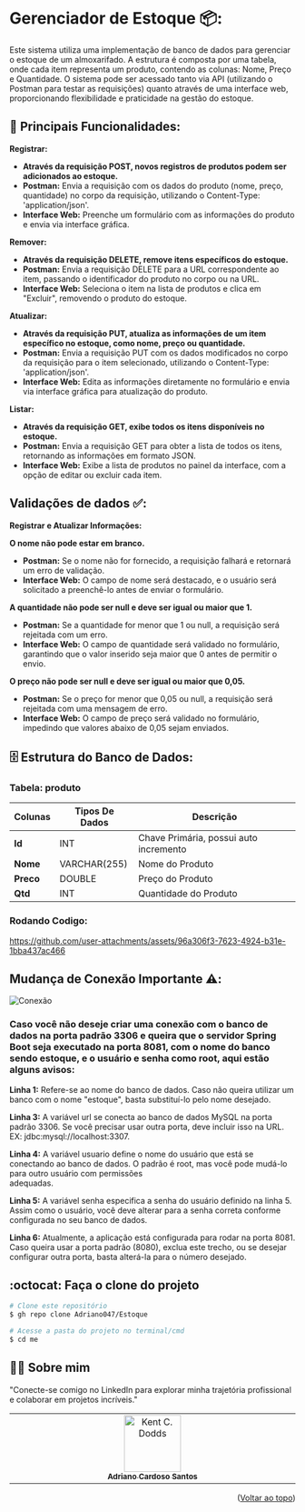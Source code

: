 <a id="readme-top"></a>
# Gerenciador de Estoque 📦:
Este sistema utiliza uma implementação de banco de dados para gerenciar o estoque de um almoxarifado. A estrutura é composta por uma tabela, onde cada item representa um produto, contendo as colunas: Nome, Preço e Quantidade. O sistema pode ser acessado tanto via API (utilizando o Postman para testar as requisições) quanto através de uma interface web, proporcionando flexibilidade e praticidade na gestão do estoque.

## 🔧 Principais Funcionalidades: 
**Registrar:**
- **Através da requisição POST, novos registros de produtos podem ser adicionados ao estoque.**
- **Postman:** Envia a requisição com os dados do produto (nome, preço, quantidade) no corpo da requisição, utilizando o Content-Type: 'application/json'.
- **Interface Web:** Preenche um formulário com as informações do produto e envia via interface gráfica.
  
**Remover:**
- **Através da requisição DELETE, remove itens específicos do estoque.**
- **Postman:** Envia a requisição DELETE para a URL correspondente ao item, passando o identificador do produto no corpo ou na URL.
- **Interface Web:** Seleciona o item na lista de produtos e clica em "Excluir", removendo o produto do estoque.

**Atualizar:**
- **Através da requisição PUT, atualiza as informações de um item específico no estoque, como nome, preço ou quantidade.**
- **Postman:** Envia a requisição PUT com os dados modificados no corpo da requisição para o item selecionado, utilizando o Content-Type: 'application/json'.
- **Interface Web:** Edita as informações diretamente no formulário e envia via interface gráfica para atualização do produto.

**Listar:**
- **Através da requisição GET, exibe todos os itens disponíveis no estoque.**
- **Postman:** Envia a requisição GET para obter a lista de todos os itens, retornando as informações em formato JSON.
- **Interface Web:** Exibe a lista de produtos no painel da interface, com a opção de editar ou excluir cada item.

## Validações de dados ✅:
**Registrar e Atualizar Informações:**

**O nome não pode estar em branco.**
- **Postman:** Se o nome não for fornecido, a requisição falhará e retornará um erro de validação.
- **Interface Web:** O campo de nome será destacado, e o usuário será solicitado a preenchê-lo antes de enviar o formulário.

**A quantidade não pode ser null e deve ser igual ou maior que 1.**
- **Postman:** Se a quantidade for menor que 1 ou null, a requisição será rejeitada com um erro.
- **Interface Web:** O campo de quantidade será validado no formulário, garantindo que o valor inserido seja maior que 0 antes de permitir o envio.

**O preço não pode ser null e deve ser igual ou maior que 0,05.**
- **Postman:** Se o preço for menor que 0,05 ou null, a requisição será rejeitada com uma mensagem de erro.
- **Interface Web:** O campo de preço será validado no formulário, impedindo que valores abaixo de 0,05 sejam enviados.

## 🗄️ Estrutura do Banco de Dados:
###  Tabela: produto
| Colunas  |  Tipos De Dados  |  Descrição             |
|----------| ---------------- |------------------------|
| **Id**   |       INT        |  Chave Primária, possui auto incremento             |
| **Nome** |  VARCHAR(255)    |  Nome do Produto                   |
| **Preco** |  DOUBLE   |  Preço do Produto                   |
| **Qtd** |  INT    |  Quantidade do Produto          |

### Rodando Codigo:
https://github.com/user-attachments/assets/96a306f3-7623-4924-b31e-1bba437ac466

## Mudança de Conexão Importante ⚠️:
![Conexão](https://github.com/user-attachments/assets/a363d006-5b52-4269-9357-1258e12620ea)

### Caso você não deseje criar uma conexão com o banco de dados na porta padrão 3306 e queira que o servidor Spring Boot seja executado na porta 8081, com o nome do banco sendo estoque, e o usuário e senha como root, aqui estão alguns avisos: 

**Linha 1:** Refere-se ao nome do banco de dados. Caso não queira utilizar um banco com o nome "estoque", basta substituí-lo pelo nome desejado.

**Linha 3:** A variável url se conecta ao banco de dados MySQL na porta padrão 3306. Se você precisar usar outra porta, deve incluir isso na URL. EX: jdbc:mysql://localhost:3307.

**Linha 4:** A variável usuario define o nome do usuário que está se conectando ao banco de dados. O padrão é root, mas você pode mudá-lo para outro usuário com permissões  
adequadas.

**Linha 5:** A variável senha especifica a senha do usuário definido na linha 5. Assim como o usuário, você deve alterar para a senha correta conforme configurada no seu banco de dados.

**Linha 6:** Atualmente, a aplicação está configurada para rodar na porta 8081. Caso queira usar a porta padrão (8080), exclua este trecho, ou se desejar configurar outra porta, basta alterá-la para o número desejado.

## :octocat: Faça o clone do projeto

```bash
# Clone este repositório
$ gh repo clone Adriano047/Estoque

# Acesse a pasta do projeto no terminal/cmd
$ cd me

```


## 👨‍🔧 Sobre mim
"Conecte-se comigo no LinkedIn para explorar minha trajetória profissional e colaborar em projetos incríveis."
<table>
  <tbody>
    <tr>
      <td align="center" valign="top" width="14.28%"><a href="https://www.linkedin.com/in/cardosodev047/"><img src="https://media.licdn.com/dms/image/v2/D4D03AQFRff9YjluTHQ/profile-displayphoto-shrink_400_400/profile-displayphoto-shrink_400_400/0/1713879990636?e=2147483647&v=beta&t=AIThEkfC267uJ_bVz5bpXdPbuvQlDzdWdeb4JgeSkxQ" width="100px;" alt="Kent C. Dodds"/><br /><sub><b>Adriano Cardoso Santos</b></sub></a><br />
    </tr>
  </tbody>
</table>

<p align="right">(<a href="#readme-top">Voltar ao topo</a>)</p>

